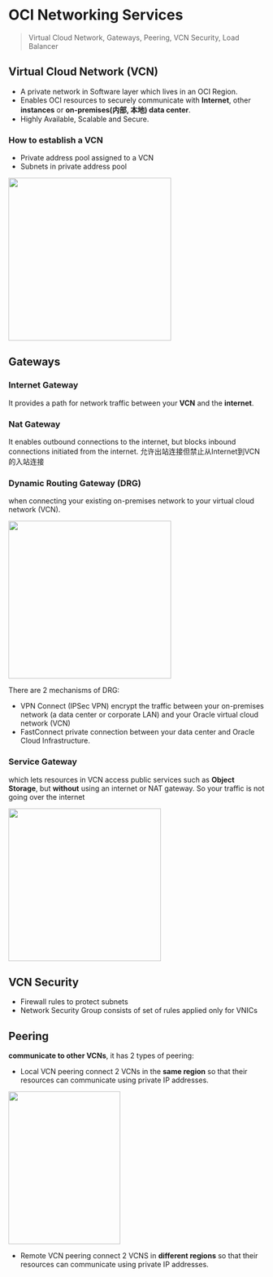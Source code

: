 
# OCI Networking Services


> Virtual Cloud Network, Gateways, Peering, VCN Security, Load Balancer

## Virtual Cloud Network (VCN)

- A private network in Software layer which lives in an OCI Region.
- Enables OCI resources to securely communicate with **Internet**, other **instances** or **on-premises(内部, 本地) data center**.
- Highly Available, Scalable and Secure.

### How to establish a VCN

- Private address pool assigned to a VCN
- Subnets in private address pool

<img src="https://imgur.com/pZME7IM.png" width="320" height="320">

## Gateways

### Internet Gateway 

It provides a path for network traffic between your **VCN** and the **internet**.

### Nat Gateway
It enables outbound connections to the internet, but blocks inbound connections initiated from the internet. 允许出站连接但禁止从Internet到VCN的入站连接

### Dynamic Routing Gateway (DRG)

when connecting your existing on-premises network to your virtual cloud network (VCN).

<img src="https://imgur.com/6B9z5Nl.png" width="320" height="310">

There are 2 mechanisms of DRG:
- VPN Connect (IPSec VPN)
encrypt the traffic between your on-premises network (a data center or corporate LAN) and your Oracle virtual cloud network (VCN)
- FastConnect
private connection between your data center and Oracle Cloud Infrastructure.

### Service Gateway

which  lets  resources  in  VCN  access  public  services  such  as  **Object  Storage**,  but  **without** using  an  internet  or  NAT  gateway.  So  your  traffic  is  not  going  over  the  internet

<img src="https://imgur.com/PBSsDP7.png" width="300" height="300">

## VCN Security

- Firewall rules to protect subnets
- Network Security Group consists of set of rules applied only for VNICs

## Peering
**communicate to other VCNs**, it has 2 types of peering:

- Local VCN peering
connect 2 VCNs in the **same region** so that their resources can communicate using private IP addresses.
<img src="https://imgur.com/t4tCxes.png" width="220" height="300">

- Remote VCN peering
connect 2 VCNS in **different regions** so that their resources can communicate using private IP addresses.









<!--stackedit_data:
eyJoaXN0b3J5IjpbLTYzNjU5NjUxMSwxNjI0NzA3MDE0LDE0Mj
I4OTcwNTIsLTcwNTY2MjE4MCwtODA3ODUxMDk1LC05MzIzODI0
NTUsMTUyNTMyMzY1MywxMTI0ODI4MjYwLDQzMDQ4NTY5MV19
-->